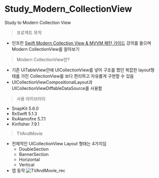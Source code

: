 # Study_Modern_CollectionView
Study to Modern Collection View

> 프로젝트 목적

- 인프런 [Swift Modern Collection View & MVVM 패턴 가이드](https://inf.run/m6WP) 강의를 들으며 Modern CollectionView를 알아보기 

> Modern CollectionView란?

- 기존 UITableView안에 UICollectionView를 넣어 구조를 짰던 복잡한 layout형태를 가진 CollectionView를 보다 편리하고 자유롭게 구현할 수 있음
- UICollectionViewCompositionalLayout과 UICollectionViewDiffableDataSource를 사용함

> 사용 라이브러리

- SnapKit 5.6.0
- RxSwift 5.1.3
- RxAlamofire 5.7.1
- Kinfisher 7.9.1 
     
> TVAndMovie

- 전체적인 UICollectionView Layout 형태는 4가지임
    - DoubleSection
    - BannerSection
    - Horizontal
    - Vertical
- 앱 동작
     ![TVAndMovie_rec](https://github.com/dely2p/Study_Modern_CollectionView/assets/20469311/c1dde312-c1b3-4299-96b3-92e43a3f720d)

